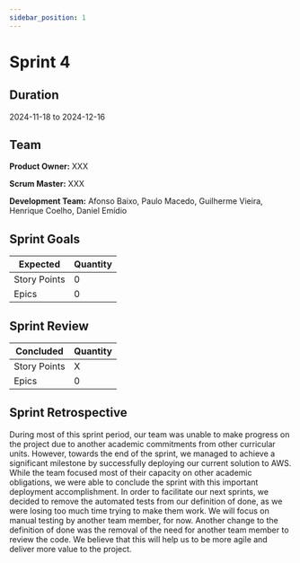 ```yaml
---
sidebar_position: 1
---
```


# Sprint 4

## Duration

2024-11-18 to 2024-12-16

## Team

**Product Owner:** XXX

**Scrum Master:** XXX

**Development Team:** Afonso Baixo, Paulo Macedo, Guilherme Vieira, Henrique Coelho, Daniel Emídio

## Sprint Goals

|   Expected   | Quantity |
|--------------|----------|
| Story Points | 0        |
| Epics        | 0        |

## Sprint Review

|   Concluded   | Quantity |
|---------------|----------|
| Story Points  | X        |
| Epics         | 0        |

## Sprint Retrospective

During most of this sprint period, our team was unable to make progress on the project due to another academic commitments from other curricular units. However, towards the end of the sprint, we managed to achieve a significant milestone by successfully deploying our current solution to AWS. While the team focused most of their capacity on other academic obligations, we were able to conclude the sprint with this important deployment accomplishment.
In order to facilitate our next sprints, we decided to remove the automated tests from our definition of done, as we were losing too much time trying to make them work. We will focus on manual testing by another team member, for now. Another change to the definition of done was the removal of the need for another team member to review the code. We believe that this will help us to be more agile and deliver more value to the project.